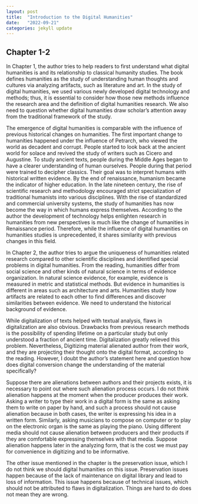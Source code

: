 ```yaml
---
layout: post
title:  "Introduction to the Digital Humanities"
date:   "2022-09-21"
categories: jekyll update
---
```

## Chapter 1-2 ##

In Chapter 1, the author tries to help readers to first understand what digital humanities is and its relationship to classical humanity studies. The book defines humanities as the study of understanding human thoughts and cultures via analyzing artifacts, such as literature and art. In the study of digital humanities, we used various newly developed digital technology and methods; thus, it is essential to consider how those new methods influence the research area and the definition of digital humanities research. We also need to question whether digital humanities draw scholar’s attention away from the traditional framework of the study.  

The emergence of digital humanities is comparable with the influence of previous historical changes on humanities.  The first important change to humanities happened under the influence of Petrarch, who viewed the world as decadent and corrupt. People started to look back at the ancient world for solace and revived the study of writers such as Cicero and Augustine. To study ancient texts, people during the Middle Ages began to have a clearer understanding of human ourselves. People during that period were trained to decipher classics. Their goal was to interpret humans with historical written evidence. By the end of renaissance, humanism became the indicator of higher education. In the late nineteen century, the rise of scientific research and methodology encouraged strict specialization of traditional humanists into various disciplines. With the rise of standardized and commercial university systems, the study of humanities has now become the way in which humans express themselves. According to the author the development of technology helps enlighten research in humanities from new perspectives is much like the change of humanities in Renaissance period. Therefore, while the influence of digital humanities on humanities studies is unprecedented, it shares similarity with previous changes in this field.  

In Chapter 2, the author tries to argue the uniqueness of humanities related research compared to other scientific disciplines and identified special problems in digital humanities. From the reading, humanities differ from social science and other kinds of natural science in terms of evidence organization. In natural science evidence, for example, evidence is measured in metric and statistical methods. But evidence in humanities is different in areas such as architecture and arts. Humanities study how artifacts are related to each other to find differences and discover similarities between evidence. We need to understand the historical background of evidence.  

While digitalization of texts helped with textual analysis, flaws in digitalization are also obvious. Drawbacks from previous research methods is the possibility of spending lifetime on a particular study but only understood a fraction of ancient time. Digitalization greatly relieved this problem. Nevertheless, Digitizing material alienated author from their work, and they are projecting their thought onto the digital format, according to the reading. However, I doubt the author’s statement here and question how does digital conversion change the understanding of the material specifically?  

Suppose there are alienations between authors and their projects exists, it is necessary to point out where such alienation process occurs. I do not think alienation happens at the moment when the producer produces their work. Asking a writer to type their work in a digital form is the same as asking them to write on paper by hand, and such a process should not cause alienation because in both cases, the writer is expressing his idea in a written form. Similarly, asking musicians to compose on computer or to play on the electronic organ is the same as playing the piano. Using different media should not cause alienation between producers and their products if they are comfortable expressing themselves with that media. Suppose alienation happens later in the analyzing form, that is the cost we must pay for convenience in digitizing and to be informative. 

The other issue mentioned in the chapter is the preservation issue, which I do not think we should digital humanities on this issue. Preservation issues happen because of the lack of maintenance on digital library and lead to loss of information. This issue happens because of technical issues, which should not be attributed to flaws in digitalization. Things are hard to do does not mean they are wrong.  
